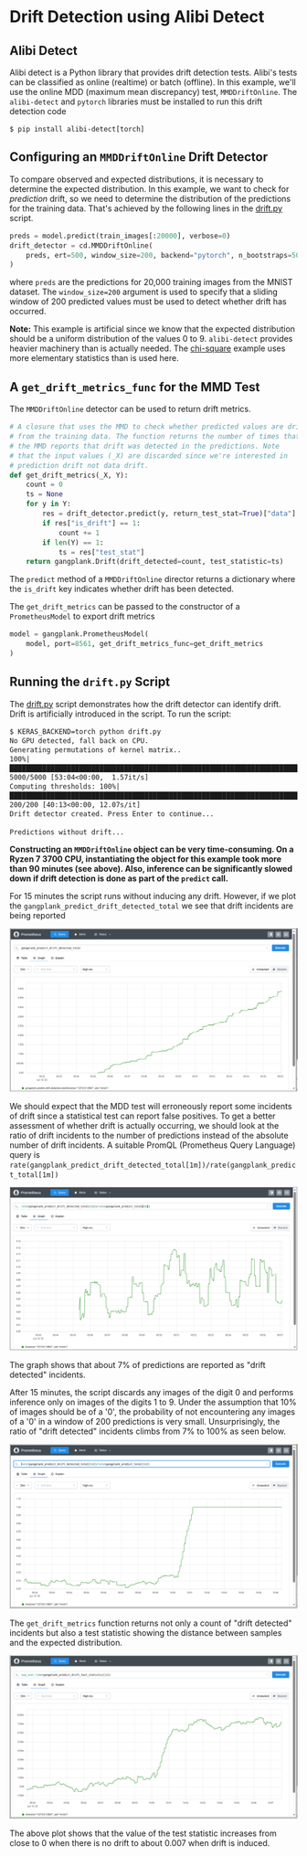 # Drift Detection using Alibi Detect
## Alibi Detect
Alibi detect is a Python library that provides drift detection tests. Alibi's tests can be classified as online (realtime)
or batch (offline). In this example, we'll use the online MDD (maximum mean discrepancy) test, `MMDDriftOnline`. 
The `alibi-detect` and `pytorch` libraries must be installed to run this drift detection code

```
$ pip install alibi-detect[torch]
```

## Configuring an `MMDDriftOnline` Drift Detector
To compare observed and expected distributions, it is necessary to determine the expected distribution. In this example, we want
to check for *prediction* drift, so we need to determine the distribution of the predictions for the training data. That's achieved
by the following lines in the [drift.py](./drift.py) script.

```python
preds = model.predict(train_images[:20000], verbose=0)
drift_detector = cd.MMDDriftOnline(
    preds, ert=500, window_size=200, backend="pytorch", n_bootstraps=5000
)
```

where `preds` are the predictions for 20,000 training images from the MNIST dataset. The `window_size=200` argument is used to
specify that a sliding window of 200 predicted values must be used to detect whether drift has occurred.

**Note:** This example is artificial since we know that the expected distribution should be a uniform distribution of the values 0 to 9. `alibi-detect` provides
heavier machinery than is actually needed. The [chi-square](../chi_square) example uses more elementary statistics than is used here.


## A `get_drift_metrics_func` for the MMD Test
The `MMDDriftOnline` detector can be used to return drift metrics.

```python
# A closure that uses the MMD to check whether predicted values are drifting
# from the training data. The function returns the number of times that
# the MMD reports that drift was detected in the predictions. Note
# that the input values (_X) are discarded since we're interested in
# prediction drift not data drift.
def get_drift_metrics(_X, Y):
    count = 0
    ts = None
    for y in Y:
        res = drift_detector.predict(y, return_test_stat=True)["data"]
        if res["is_drift"] == 1:
            count += 1
        if len(Y) == 1:
            ts = res["test_stat"]
    return gangplank.Drift(drift_detected=count, test_statistic=ts)
```

The `predict` method of a `MMDDriftOnline` director returns a dictionary where the `is_drift` key indicates whether drift has been detected.

The `get_drift_metrics` can be passed to the constructor of a `PrometheusModel` to export drift metrics

```python
model = gangplank.PrometheusModel(
    model, port=8561, get_drift_metrics_func=get_drift_metrics
)
```

## Running the `drift.py` Script
The [drift.py](./drift.py) script demonstrates how the drift detector can identify drift. Drift is artificially introduced in the script. To run the script:

```
$ KERAS_BACKEND=torch python drift.py 
No GPU detected, fall back on CPU.
Generating permutations of kernel matrix..
100%|███████████████████████████████████████████████████████████████████████████████████████████| 5000/5000 [53:04<00:00,  1.57it/s]
Computing thresholds: 100%|███████████████████████████████████████████████████████████████████████| 200/200 [40:13<00:00, 12.07s/it]
Drift detector created. Press Enter to continue...

Predictions without drift...
```

**Constructing an `MMDDriftOnline` object can be very time-consuming. On a Ryzen 7 3700 CPU, instantiating the object for this example took more than 90 minutes (see above). Also, inference can be significantly slowed down if drift detection is done as part of the `predict` call.**

For 15 minutes the script runs without inducing any drift. However, if we plot the `gangplank_predict_drift_detected_total` we see that drift incidents are
being reported

![drift_detected counts](./gp_drift_total.png)

We should expect that the MDD test will erroneously report some incidents of drift since a statistical test can report false positives. To get a better assessment of whether drift is
actually occurring, we should look at the ratio of drift incidents to the number of predictions instead of the absolute number of drift incidents. A suitable PromQL (Prometheus Query Language) 
query is `rate(gangplank_predict_drift_detected_total[1m])/rate(gangplank_predict_total[1m])`

![drift detected ratio](gp_drift_rate.png)

The graph shows that about 7% of predictions are reported as "drift detected" incidents.

After 15 minutes, the script discards any images of the digit 0 and performs inference only on images of the digits 1 to 9. Under the assumption that 10% of images should be of a '0', the probability of not encountering any images of a '0' in a window of 200 predictions is very small. Unsurprisingly, the ratio of "drift detected" incidents climbs from 7% to 100% as seen below.

![drift for real](./gp_drift_detected.png)

The `get_drift_metrics` function returns not only a count of "drift detected" incidents but also a test statistic showing the distance between samples and the
expected distribution.

![test statistic](./gp_drift_test_statistic.png)

The above plot shows that the value of the test statistic increases from close to 0 when there is no drift to about 0.007 when drift is induced.
